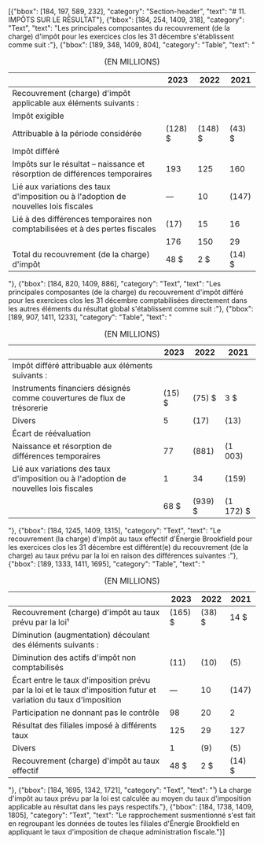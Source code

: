 [{"bbox": [184, 197, 589, 232], "category": "Section-header", "text": "# 11. IMPÔTS SUR LE RÉSULTAT"}, {"bbox": [184, 254, 1409, 318], "category": "Text", "text": "Les principales composantes du recouvrement (de la charge) d'impôt pour les exercices clos les 31 décembre s'établissent comme suit :"}, {"bbox": [189, 348, 1409, 804], "category": "Table", "text": "<table><caption>(EN MILLIONS)</caption><thead><tr><th></th><th>2023</th><th>2022</th><th>2021</th></tr></thead><tbody><tr><td>Recouvrement (charge) d'impôt applicable aux éléments suivants :</td><td></td><td></td><td></td></tr><tr><td>Impôt exigible</td><td></td><td></td><td></td></tr><tr><td>Attribuable à la période considérée</td><td>(128) $</td><td>(148) $</td><td>(43) $</td></tr><tr><td>Impôt différé</td><td></td><td></td><td></td></tr><tr><td>Impôts sur le résultat – naissance et résorption de différences temporaires</td><td>193</td><td>125</td><td>160</td></tr><tr><td>Lié aux variations des taux d'imposition ou à l'adoption de nouvelles lois fiscales</td><td>—</td><td>10</td><td>(147)</td></tr><tr><td>Lié à des différences temporaires non comptabilisées et à des pertes fiscales</td><td>(17)</td><td>15</td><td>16</td></tr><tr><td></td><td>176</td><td>150</td><td>29</td></tr><tr><td>Total du recouvrement (de la charge) d'impôt</td><td>48 $</td><td>2 $</td><td>(14) $</td></tr></tbody></table>"}, {"bbox": [184, 820, 1409, 886], "category": "Text", "text": "Les principales composantes (de la charge) du recouvrement d'impôt différé pour les exercices clos les 31 décembre comptabilisées directement dans les autres éléments du résultat global s'établissent comme suit :"}, {"bbox": [189, 907, 1411, 1233], "category": "Table", "text": "<table><caption>(EN MILLIONS)</caption><thead><tr><th></th><th>2023</th><th>2022</th><th>2021</th></tr></thead><tbody><tr><td>Impôt différé attribuable aux éléments suivants :</td><td></td><td></td><td></td></tr><tr><td>Instruments financiers désignés comme couvertures de flux de trésorerie</td><td>(15) $</td><td>(75) $</td><td>3 $</td></tr><tr><td>Divers</td><td>5</td><td>(17)</td><td>(13)</td></tr><tr><td>Écart de réévaluation</td><td></td><td></td><td></td></tr><tr><td>Naissance et résorption de différences temporaires</td><td>77</td><td>(881)</td><td>(1 003)</td></tr><tr><td>Lié aux variations des taux d'imposition ou à l'adoption de nouvelles lois fiscales</td><td>1</td><td>34</td><td>(159)</td></tr><tr><td></td><td>68 $</td><td>(939) $</td><td>(1 172) $</td></tr></tbody></table>"}, {"bbox": [184, 1245, 1409, 1315], "category": "Text", "text": "Le recouvrement (la charge) d'impôt au taux effectif d'Énergie Brookfield pour les exercices clos les 31 décembre est différent(e) du recouvrement (de la charge) au taux prévu par la loi en raison des différences suivantes :"}, {"bbox": [189, 1333, 1411, 1695], "category": "Table", "text": "<table><caption>(EN MILLIONS)</caption><thead><tr><th></th><th>2023</th><th>2022</th><th>2021</th></tr></thead><tbody><tr><td>Recouvrement (charge) d'impôt au taux prévu par la loi¹</td><td>(165) $</td><td>(38) $</td><td>14 $</td></tr><tr><td>Diminution (augmentation) découlant des éléments suivants :</td><td></td><td></td><td></td></tr><tr><td>Diminution des actifs d'impôt non comptabilisés</td><td>(11)</td><td>(10)</td><td>(5)</td></tr><tr><td>Écart entre le taux d'imposition prévu par la loi et le taux d'imposition futur et variation du taux d'imposition</td><td>—</td><td>10</td><td>(147)</td></tr><tr><td>Participation ne donnant pas le contrôle</td><td>98</td><td>20</td><td>2</td></tr><tr><td>Résultat des filiales imposé à différents taux</td><td>125</td><td>29</td><td>127</td></tr><tr><td>Divers</td><td>1</td><td>(9)</td><td>(5)</td></tr><tr><td>Recouvrement (charge) d'impôt au taux effectif</td><td>48 $</td><td>2 $</td><td>(14) $</td></tr></tbody></table>"}, {"bbox": [184, 1695, 1342, 1721], "category": "Text", "text": "¹) La charge d'impôt au taux prévu par la loi est calculée au moyen du taux d'imposition applicable au résultat dans les pays respectifs."}, {"bbox": [184, 1738, 1409, 1805], "category": "Text", "text": "Le rapprochement susmentionné s'est fait en regroupant les données de toutes les filiales d'Énergie Brookfield en appliquant le taux d'imposition de chaque administration fiscale."}]